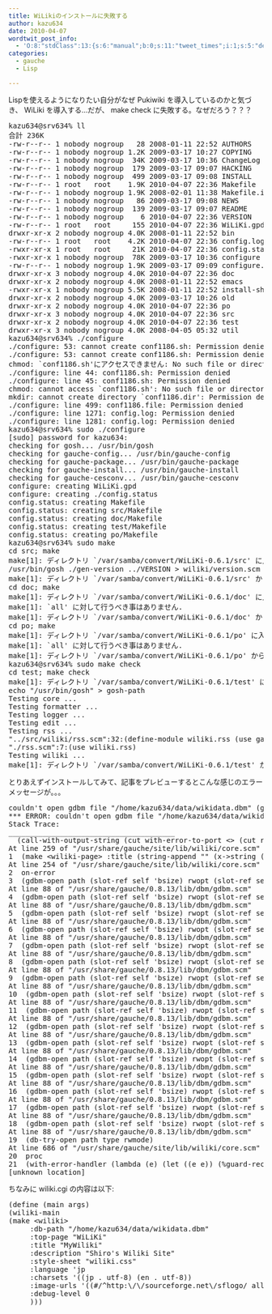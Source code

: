```yaml
---
title: WiLikiのインストールに失敗する
author: kazu634
date: 2010-04-07
wordtwit_post_info:
  - 'O:8:"stdClass":13:{s:6:"manual";b:0;s:11:"tweet_times";i:1;s:5:"delay";i:0;s:7:"enabled";i:1;s:10:"separation";s:2:"60";s:7:"version";s:3:"3.7";s:14:"tweet_template";b:0;s:6:"status";i:2;s:6:"result";a:0:{}s:13:"tweet_counter";i:2;s:13:"tweet_log_ids";a:1:{i:0;i:5215;}s:9:"hash_tags";a:0:{}s:8:"accounts";a:1:{i:0;s:7:"kazu634";}}'
categories:
  - gauche
  - Lisp

---
```

<div class="section">
<p>
    Lispを使えるようになりたい自分がなぜ Pukiwiki を導入しているのかと気づき、 WiLiki を導入する…だが、 make check に失敗する。なぜだろう？？？
</p>
  
<pre class="syntax-highlight">
kazu634@srv634% ll                                           /var/samba/convert/WiLiKi<span class="synConstant">-0</span>.<span class="synConstant">6</span>.<span class="synConstant">1</span> <span class="synStatement">[</span><span class="synConstant">9133</span><span class="synStatement">]</span>
合計 236K
-rw-<span class="synStatement">r</span>--<span class="synStatement">r</span>-- <span class="synConstant">1</span> nobody nogroup   <span class="synConstant">28</span> <span class="synConstant">2008-01-11</span> <span class="synConstant">22</span>:<span class="synConstant">52</span> AUTHORS
-rw-<span class="synStatement">r</span>--<span class="synStatement">r</span>-- <span class="synConstant">1</span> nobody nogroup <span class="synConstant">1</span>.2K <span class="synConstant">2009-03-17</span> <span class="synConstant">10</span>:<span class="synConstant">27</span> COPYING
-rw-<span class="synStatement">r</span>--<span class="synStatement">r</span>-- <span class="synConstant">1</span> nobody nogroup  34K <span class="synConstant">2009-03-17</span> <span class="synConstant">10</span>:<span class="synConstant">36</span> ChangeLog
-rw-<span class="synStatement">r</span>--<span class="synStatement">r</span>-- <span class="synConstant">1</span> nobody nogroup  <span class="synConstant">179</span> <span class="synConstant">2009-03-17</span> <span class="synConstant">09</span>:<span class="synConstant">07</span> HACKING
-rw-<span class="synStatement">r</span>--<span class="synStatement">r</span>-- <span class="synConstant">1</span> nobody nogroup  <span class="synConstant">499</span> <span class="synConstant">2009-03-17</span> <span class="synConstant">09</span>:<span class="synConstant">08</span> INSTALL
-rw-<span class="synStatement">r</span>--<span class="synStatement">r</span>-- <span class="synConstant">1</span> root   root    <span class="synConstant">1</span>.9K <span class="synConstant">2010-04-07</span> <span class="synConstant">22</span>:<span class="synConstant">36</span> Makefile
-rw-<span class="synStatement">r</span>--<span class="synStatement">r</span>-- <span class="synConstant">1</span> nobody nogroup <span class="synConstant">1</span>.9K <span class="synConstant">2008-02-01</span> <span class="synConstant">11</span>:<span class="synConstant">38</span> Makefile.<span class="synError">in</span>
-rw-<span class="synStatement">r</span>--<span class="synStatement">r</span>-- <span class="synConstant">1</span> nobody nogroup   <span class="synConstant">86</span> <span class="synConstant">2009-03-17</span> <span class="synConstant">09</span>:<span class="synConstant">08</span> NEWS
-rw-<span class="synStatement">r</span>--<span class="synStatement">r</span>-- <span class="synConstant">1</span> nobody nogroup  <span class="synConstant">139</span> <span class="synConstant">2009-03-17</span> <span class="synConstant">09</span>:<span class="synConstant">07</span> README
-rw-<span class="synStatement">r</span>--<span class="synStatement">r</span>-- <span class="synConstant">1</span> nobody nogroup    <span class="synConstant">6</span> <span class="synConstant">2010-04-07</span> <span class="synConstant">22</span>:<span class="synConstant">36</span> VERSION
-rw-<span class="synStatement">r</span>--<span class="synStatement">r</span>-- <span class="synConstant">1</span> root   root     <span class="synConstant">155</span> <span class="synConstant">2010-04-07</span> <span class="synConstant">22</span>:<span class="synConstant">36</span> WiLiKi.gpd
drwxr-xr-x <span class="synConstant">2</span> nobody nogroup <span class="synConstant">4</span>.0K <span class="synConstant">2008-01-11</span> <span class="synConstant">22</span>:<span class="synConstant">52</span> bin
-rw-<span class="synStatement">r</span>--<span class="synStatement">r</span>-- <span class="synConstant">1</span> root   root    <span class="synConstant">4</span>.2K <span class="synConstant">2010-04-07</span> <span class="synConstant">22</span>:<span class="synConstant">36</span> config.log
-rwxr-xr-x <span class="synConstant">1</span> root   root     21K <span class="synConstant">2010-04-07</span> <span class="synConstant">22</span>:<span class="synConstant">36</span> config.<span class="synStatement">status</span>
-rwxr-xr-x <span class="synConstant">1</span> nobody nogroup  78K <span class="synConstant">2009-03-17</span> <span class="synConstant">10</span>:<span class="synConstant">36</span> configure
-rw-<span class="synStatement">r</span>--<span class="synStatement">r</span>-- <span class="synConstant">1</span> nobody nogroup <span class="synConstant">1</span>.9K <span class="synConstant">2009-03-17</span> <span class="synConstant">09</span>:<span class="synConstant">09</span> configure.<span class="synError">in</span>
drwxr-xr-x <span class="synConstant">3</span> nobody nogroup <span class="synConstant">4</span>.0K <span class="synConstant">2010-04-07</span> <span class="synConstant">22</span>:<span class="synConstant">36</span> doc
drwxr-xr-x <span class="synConstant">2</span> nobody nogroup <span class="synConstant">4</span>.0K <span class="synConstant">2008-01-11</span> <span class="synConstant">22</span>:<span class="synConstant">52</span> emacs
-rwxr-xr-x <span class="synConstant">1</span> nobody nogroup <span class="synConstant">5</span>.5K <span class="synConstant">2008-01-11</span> <span class="synConstant">22</span>:<span class="synConstant">52</span> <span class="synStatement">install</span>-sh
drwxr-xr-x <span class="synConstant">2</span> nobody nogroup <span class="synConstant">4</span>.0K <span class="synConstant">2009-03-17</span> <span class="synConstant">10</span>:<span class="synConstant">26</span> old
drwxr-xr-x <span class="synConstant">2</span> nobody nogroup <span class="synConstant">4</span>.0K <span class="synConstant">2010-04-07</span> <span class="synConstant">22</span>:<span class="synConstant">36</span> po
drwxr-xr-x <span class="synConstant">3</span> nobody nogroup <span class="synConstant">4</span>.0K <span class="synConstant">2010-04-07</span> <span class="synConstant">22</span>:<span class="synConstant">36</span> src
drwxr-xr-x <span class="synConstant">2</span> nobody nogroup <span class="synConstant">4</span>.0K <span class="synConstant">2010-04-07</span> <span class="synConstant">22</span>:<span class="synConstant">36</span> <span class="synStatement">test</span>
drwxr-xr-x <span class="synConstant">3</span> nobody nogroup <span class="synConstant">4</span>.0K <span class="synConstant">2008-04-05</span> <span class="synConstant">05</span>:<span class="synConstant">32</span> util
kazu634@srv634% ./configure                                  /var/samba/convert/WiLiKi<span class="synConstant">-0</span>.<span class="synConstant">6</span>.<span class="synConstant">1</span> <span class="synStatement">[</span><span class="synConstant">9134</span><span class="synStatement">]</span>
./configure: <span class="synConstant">53</span>: cannot create conf1186.sh: Permission denied
./configure: <span class="synConstant">53</span>: cannot create conf1186.sh: Permission denied
<span class="synStatement">chmod</span>: <span class="synSpecial">`conf1186.sh</span><span class="synStatement">'</span><span class="synSpecial">にアクセスできません</span><span class="synConstant">: No such file or directory</span>
<span class="synConstant">./configure: line 44: conf1186.sh: Permission denied</span>
<span class="synConstant">./configure: line 45: conf1186.sh: Permission denied</span>
<span class="synConstant">chmod: cannot access `conf1186.sh</span><span class="synStatement">'</span><span class="synSpecial">: No such file or directory</span>
<span class="synStatement">mkdir</span><span class="synSpecial">: cannot create directory `</span>conf1186.dir<span class="synStatement">'</span><span class="synConstant">: Permission denied</span>
<span class="synConstant">./configure: line 499: conf1186.file: Permission denied</span>
<span class="synConstant">./configure: line 1271: config.log: Permission denied</span>
<span class="synConstant">./configure: line 1281: config.log: Permission denied</span>
<span class="synConstant">kazu634@srv634% sudo ./configure                             /var/samba/convert/WiLiKi-0.6.1 [9135]</span>
<span class="synConstant">[sudo] password for kazu634: </span>
<span class="synConstant">checking for gosh... /usr/bin/gosh</span>
<span class="synConstant">checking for gauche-config... /usr/bin/gauche-config</span>
<span class="synConstant">checking for gauche-package... /usr/bin/gauche-package</span>
<span class="synConstant">checking for gauche-install... /usr/bin/gauche-install</span>
<span class="synConstant">checking for gauche-cesconv... /usr/bin/gauche-cesconv</span>
<span class="synConstant">configure: creating WiLiKi.gpd</span>
<span class="synConstant">configure: creating ./config.status</span>
<span class="synConstant">config.status: creating Makefile</span>
<span class="synConstant">config.status: creating src/Makefile</span>
<span class="synConstant">config.status: creating doc/Makefile</span>
<span class="synConstant">config.status: creating test/Makefile</span>
<span class="synConstant">config.status: creating po/Makefile</span>
<span class="synConstant">kazu634@srv634% sudo make                                    /var/samba/convert/WiLiKi-0.6.1 [9136]</span>
<span class="synConstant">cd src; make</span>
<span class="synConstant">make[1]: </span><span class="synSpecial">ディレクトリ</span><span class="synConstant"> `/var/samba/convert/WiLiKi-0.6.1/src</span><span class="synStatement">'</span> に入ります
/usr/bin/gosh ./gen-version ../VERSION <span class="synStatement">&#62;</span> wiliki/version.scm
make<span class="synStatement">[</span><span class="synConstant">1</span><span class="synStatement">]</span>: ディレクトリ <span class="synSpecial">`/var/samba/convert/WiLiKi</span><span class="synConstant">-0</span><span class="synSpecial">.</span><span class="synConstant">6</span><span class="synSpecial">.</span><span class="synConstant">1</span><span class="synSpecial">/src</span><span class="synStatement">'</span><span class="synConstant"> </span><span class="synSpecial">から出ます</span>
<span class="synConstant">cd doc; make</span>
<span class="synConstant">make[1]: </span><span class="synSpecial">ディレクトリ</span><span class="synConstant"> `/var/samba/convert/WiLiKi-0.6.1/doc</span><span class="synStatement">'</span><span class="synSpecial"> に入ります</span>
<span class="synSpecial">make[</span><span class="synConstant">1</span><span class="synSpecial">]: `</span>all<span class="synStatement">'</span><span class="synConstant"> </span><span class="synSpecial">に対して行うべき事はありません</span><span class="synConstant">.</span>
<span class="synConstant">make[1]: </span><span class="synSpecial">ディレクトリ</span><span class="synConstant"> `/var/samba/convert/WiLiKi-0.6.1/doc</span><span class="synStatement">'</span> から出ます
<span class="synStatement">cd</span> po<span class="synStatement">;</span> make
make<span class="synStatement">[</span><span class="synConstant">1</span><span class="synStatement">]</span>: ディレクトリ <span class="synSpecial">`/var/samba/convert/WiLiKi</span><span class="synConstant">-0</span><span class="synSpecial">.</span><span class="synConstant">6</span><span class="synSpecial">.</span><span class="synConstant">1</span><span class="synSpecial">/po</span><span class="synStatement">'</span><span class="synConstant"> </span><span class="synSpecial">に入ります</span>
<span class="synConstant">make[1]: `all</span><span class="synStatement">'</span><span class="synSpecial"> に対して行うべき事はありません.</span>
<span class="synSpecial">make[</span><span class="synConstant">1</span><span class="synSpecial">]: ディレクトリ `</span>/var/samba/convert/WiLiKi<span class="synConstant">-0</span>.<span class="synConstant">6</span>.<span class="synConstant">1</span>/po<span class="synStatement">'</span><span class="synConstant"> </span><span class="synSpecial">から出ます</span>
<span class="synConstant">kazu634@srv634% sudo make check                              /var/samba/convert/WiLiKi-0.6.1 [9137]</span>
<span class="synConstant">cd test; make check</span>
<span class="synConstant">make[1]: </span><span class="synSpecial">ディレクトリ</span><span class="synConstant"> `/var/samba/convert/WiLiKi-0.6.1/test</span><span class="synStatement">'</span> に入ります
<span class="synStatement">echo</span><span class="synConstant"> </span><span class="synStatement">&#34;</span><span class="synConstant">/usr/bin/gosh</span><span class="synStatement">&#34;</span><span class="synConstant"> </span><span class="synStatement">&#62;</span> gosh-path
Testing core ...                                                 passed.
Testing formatter ...                                            passed.
Testing logger ...                                               passed.
Testing edit ...                                                 passed.
Testing rss ...                                                  gosh: <span class="synStatement">&#34;</span><span class="synConstant">error</span><span class="synStatement">&#34;</span>: Compile Error: Compile Error: cannot <span class="synStatement">find</span> file <span class="synStatement">&#34;</span><span class="synConstant">gauche/experimental/app.scm</span><span class="synStatement">&#34;</span> <span class="synError">in</span> *load-path* <span class="synStatement">(&#34;</span><span class="synConstant">../src</span><span class="synStatement">&#34;</span> <span class="synStatement">&#34;</span><span class="synConstant">.</span><span class="synStatement">&#34;</span> <span class="synStatement">&#34;</span><span class="synConstant">/usr/share/gauche/site/lib</span><span class="synStatement">&#34;</span> <span class="synStatement">&#34;</span><span class="synConstant">/usr/share/gauche/0.8.13/lib</span><span class="synStatement">&#34;)</span>
<span class="synStatement">&#34;</span><span class="synConstant">../src/wiliki/rss.scm</span><span class="synStatement">&#34;</span>:<span class="synConstant">32</span>:<span class="synStatement">(</span>define-module wiliki.rss <span class="synStatement">(</span>use gauch ...
<span class="synStatement">&#34;</span><span class="synConstant">./rss.scm</span><span class="synStatement">&#34;</span>:<span class="synConstant">7</span>:<span class="synStatement">(</span>use wiliki.rss<span class="synStatement">)</span>
Testing wiliki ...                                               passed.
make<span class="synStatement">[</span><span class="synConstant">1</span><span class="synStatement">]</span>: ディレクトリ <span class="synSpecial">`/var/samba/convert/WiLiKi</span><span class="synConstant">-0</span><span class="synSpecial">.</span><span class="synConstant">6</span><span class="synSpecial">.</span><span class="synConstant">1</span><span class="synSpecial">/</span><span class="synStatement">test'</span><span class="synConstant"> </span><span class="synSpecial">から出ます</span>
</pre>
  
<p>
</p>
  
<p>
    とりあえずインストールしてみて、記事をプレビューするとこんな感じのエラーメッセージが。。。
</p>
  
<pre class="syntax-highlight">
couldn<span class="synStatement">'</span><span class="synConstant">t open gdbm file &#34;/home/kazu634/data/wikidata.dbm&#34; (gdbm_errno=3)</span>
<span class="synConstant">*** ERROR: couldn</span><span class="synStatement">'</span>t open gdbm file <span class="synStatement">&#34;</span><span class="synConstant">/home/kazu634/data/wikidata.dbm</span><span class="synStatement">&#34;</span> <span class="synStatement">(</span><span class="synIdentifier">gdbm_errno</span>=<span class="synConstant">3</span><span class="synStatement">)</span>
Stack Trace:
_______________________________________
<span class="synConstant"></span>  <span class="synStatement">(</span>call-with-output-string <span class="synStatement">(</span>cut with-error-to-port <span class="synStatement">&#60;&#62;</span> <span class="synStatement">(</span>cut report-er ...
At line <span class="synConstant">259</span> of <span class="synStatement">&#34;</span><span class="synConstant">/usr/share/gauche/site/lib/wiliki/core.scm</span><span class="synStatement">&#34;</span>
<span class="synConstant">1</span>  <span class="synStatement">(</span>make <span class="synStatement">&#60;</span>wiliki-page<span class="synStatement">&#62;</span> :title <span class="synStatement">(</span>string-append <span class="synStatement">&#34;&#34;</span> <span class="synStatement">(</span>x-<span class="synStatement">&#62;</span>string <span class="synStatement">(</span>title-of  ...
At line <span class="synConstant">254</span> of <span class="synStatement">&#34;</span><span class="synConstant">/usr/share/gauche/site/lib/wiliki/core.scm</span><span class="synStatement">&#34;</span>
<span class="synConstant">2</span>  on-error
<span class="synConstant">3</span>  <span class="synStatement">(</span>gdbm-open path <span class="synStatement">(</span>slot-ref self <span class="synStatement">'</span><span class="synConstant">bsize) rwopt (slot-ref self </span><span class="synStatement">'</span>file- ...
At line <span class="synConstant">88</span> of <span class="synStatement">&#34;</span><span class="synConstant">/usr/share/gauche/0.8.13/lib/dbm/gdbm.scm</span><span class="synStatement">&#34;</span>
<span class="synConstant">4</span>  <span class="synStatement">(</span>gdbm-open path <span class="synStatement">(</span>slot-ref self <span class="synStatement">'</span><span class="synConstant">bsize) rwopt (slot-ref self </span><span class="synStatement">'</span>file- ...
At line <span class="synConstant">88</span> of <span class="synStatement">&#34;</span><span class="synConstant">/usr/share/gauche/0.8.13/lib/dbm/gdbm.scm</span><span class="synStatement">&#34;</span>
<span class="synConstant">5</span>  <span class="synStatement">(</span>gdbm-open path <span class="synStatement">(</span>slot-ref self <span class="synStatement">'</span><span class="synConstant">bsize) rwopt (slot-ref self </span><span class="synStatement">'</span>file- ...
At line <span class="synConstant">88</span> of <span class="synStatement">&#34;</span><span class="synConstant">/usr/share/gauche/0.8.13/lib/dbm/gdbm.scm</span><span class="synStatement">&#34;</span>
<span class="synConstant">6</span>  <span class="synStatement">(</span>gdbm-open path <span class="synStatement">(</span>slot-ref self <span class="synStatement">'</span><span class="synConstant">bsize) rwopt (slot-ref self </span><span class="synStatement">'</span>file- ...
At line <span class="synConstant">88</span> of <span class="synStatement">&#34;</span><span class="synConstant">/usr/share/gauche/0.8.13/lib/dbm/gdbm.scm</span><span class="synStatement">&#34;</span>
<span class="synConstant">7</span>  <span class="synStatement">(</span>gdbm-open path <span class="synStatement">(</span>slot-ref self <span class="synStatement">'</span><span class="synConstant">bsize) rwopt (slot-ref self </span><span class="synStatement">'</span>file- ...
At line <span class="synConstant">88</span> of <span class="synStatement">&#34;</span><span class="synConstant">/usr/share/gauche/0.8.13/lib/dbm/gdbm.scm</span><span class="synStatement">&#34;</span>
<span class="synConstant">8</span>  <span class="synStatement">(</span>gdbm-open path <span class="synStatement">(</span>slot-ref self <span class="synStatement">'</span><span class="synConstant">bsize) rwopt (slot-ref self </span><span class="synStatement">'</span>file- ...
At line <span class="synConstant">88</span> of <span class="synStatement">&#34;</span><span class="synConstant">/usr/share/gauche/0.8.13/lib/dbm/gdbm.scm</span><span class="synStatement">&#34;</span>
<span class="synConstant">9</span>  <span class="synStatement">(</span>gdbm-open path <span class="synStatement">(</span>slot-ref self <span class="synStatement">'</span><span class="synConstant">bsize) rwopt (slot-ref self </span><span class="synStatement">'</span>file- ...
At line <span class="synConstant">88</span> of <span class="synStatement">&#34;</span><span class="synConstant">/usr/share/gauche/0.8.13/lib/dbm/gdbm.scm</span><span class="synStatement">&#34;</span>
<span class="synConstant">10</span>  <span class="synStatement">(</span>gdbm-open path <span class="synStatement">(</span>slot-ref self <span class="synStatement">'</span><span class="synConstant">bsize) rwopt (slot-ref self </span><span class="synStatement">'</span>file- ...
At line <span class="synConstant">88</span> of <span class="synStatement">&#34;</span><span class="synConstant">/usr/share/gauche/0.8.13/lib/dbm/gdbm.scm</span><span class="synStatement">&#34;</span>
<span class="synConstant">11</span>  <span class="synStatement">(</span>gdbm-open path <span class="synStatement">(</span>slot-ref self <span class="synStatement">'</span><span class="synConstant">bsize) rwopt (slot-ref self </span><span class="synStatement">'</span>file- ...
At line <span class="synConstant">88</span> of <span class="synStatement">&#34;</span><span class="synConstant">/usr/share/gauche/0.8.13/lib/dbm/gdbm.scm</span><span class="synStatement">&#34;</span>
<span class="synConstant">12</span>  <span class="synStatement">(</span>gdbm-open path <span class="synStatement">(</span>slot-ref self <span class="synStatement">'</span><span class="synConstant">bsize) rwopt (slot-ref self </span><span class="synStatement">'</span>file- ...
At line <span class="synConstant">88</span> of <span class="synStatement">&#34;</span><span class="synConstant">/usr/share/gauche/0.8.13/lib/dbm/gdbm.scm</span><span class="synStatement">&#34;</span>
<span class="synConstant">13</span>  <span class="synStatement">(</span>gdbm-open path <span class="synStatement">(</span>slot-ref self <span class="synStatement">'</span><span class="synConstant">bsize) rwopt (slot-ref self </span><span class="synStatement">'</span>file- ...
At line <span class="synConstant">88</span> of <span class="synStatement">&#34;</span><span class="synConstant">/usr/share/gauche/0.8.13/lib/dbm/gdbm.scm</span><span class="synStatement">&#34;</span>
<span class="synConstant">14</span>  <span class="synStatement">(</span>gdbm-open path <span class="synStatement">(</span>slot-ref self <span class="synStatement">'</span><span class="synConstant">bsize) rwopt (slot-ref self </span><span class="synStatement">'</span>file- ...
At line <span class="synConstant">88</span> of <span class="synStatement">&#34;</span><span class="synConstant">/usr/share/gauche/0.8.13/lib/dbm/gdbm.scm</span><span class="synStatement">&#34;</span>
<span class="synConstant">15</span>  <span class="synStatement">(</span>gdbm-open path <span class="synStatement">(</span>slot-ref self <span class="synStatement">'</span><span class="synConstant">bsize) rwopt (slot-ref self </span><span class="synStatement">'</span>file- ...
At line <span class="synConstant">88</span> of <span class="synStatement">&#34;</span><span class="synConstant">/usr/share/gauche/0.8.13/lib/dbm/gdbm.scm</span><span class="synStatement">&#34;</span>
<span class="synConstant">16</span>  <span class="synStatement">(</span>gdbm-open path <span class="synStatement">(</span>slot-ref self <span class="synStatement">'</span><span class="synConstant">bsize) rwopt (slot-ref self </span><span class="synStatement">'</span>file- ...
At line <span class="synConstant">88</span> of <span class="synStatement">&#34;</span><span class="synConstant">/usr/share/gauche/0.8.13/lib/dbm/gdbm.scm</span><span class="synStatement">&#34;</span>
<span class="synConstant">17</span>  <span class="synStatement">(</span>gdbm-open path <span class="synStatement">(</span>slot-ref self <span class="synStatement">'</span><span class="synConstant">bsize) rwopt (slot-ref self </span><span class="synStatement">'</span>file- ...
At line <span class="synConstant">88</span> of <span class="synStatement">&#34;</span><span class="synConstant">/usr/share/gauche/0.8.13/lib/dbm/gdbm.scm</span><span class="synStatement">&#34;</span>
<span class="synConstant">18</span>  <span class="synStatement">(</span>gdbm-open path <span class="synStatement">(</span>slot-ref self <span class="synStatement">'</span><span class="synConstant">bsize) rwopt (slot-ref self </span><span class="synStatement">'</span>file- ...
At line <span class="synConstant">88</span> of <span class="synStatement">&#34;</span><span class="synConstant">/usr/share/gauche/0.8.13/lib/dbm/gdbm.scm</span><span class="synStatement">&#34;</span>
<span class="synConstant">19</span>  <span class="synStatement">(</span>db-try-open path <span class="synStatement">type</span> rwmode<span class="synStatement">)</span>
At line <span class="synConstant">686</span> of <span class="synStatement">&#34;</span><span class="synConstant">/usr/share/gauche/site/lib/wiliki/core.scm</span><span class="synStatement">&#34;</span>
<span class="synConstant">20</span>  proc
<span class="synConstant">21</span>  <span class="synStatement">(</span>with-error-handler <span class="synStatement">(</span>lambda <span class="synStatement">(</span>e<span class="synStatement">)</span> <span class="synStatement">(let</span> <span class="synStatement">((</span>e e<span class="synStatement">))</span> <span class="synStatement">(</span>%guard-rec e e <span class="synStatement">(</span>else ...
<span class="synStatement">[</span>unknown location<span class="synStatement">]</span>
</pre>
  
<p>
    ちなみに wiliki.cgi の内容は以下:
</p>
  
<pre class="syntax-highlight">
<span class="synStatement">(</span>define <span class="synStatement">(</span>main args<span class="synStatement">)</span>
<span class="synStatement">(</span>wiliki-main
<span class="synStatement">(</span>make <span class="synStatement">&#60;</span>wiliki<span class="synStatement">&#62;</span>
<span class="synStatement">     :</span>db-path <span class="synStatement">&#34;</span><span class="synConstant">/home/kazu634/data/wikidata.dbm</span><span class="synStatement">&#34;</span>
<span class="synStatement">     :</span>top-page <span class="synStatement">&#34;</span><span class="synConstant">WiLiKi</span><span class="synStatement">&#34;</span>
<span class="synStatement">     :</span>title <span class="synStatement">&#34;</span><span class="synConstant">MyWiliki</span><span class="synStatement">&#34;</span>
<span class="synStatement">     :</span>description <span class="synStatement">&#34;</span><span class="synConstant">Shiro's Wiliki Site</span><span class="synStatement">&#34;</span>
<span class="synStatement">     :</span>style-sheet <span class="synStatement">&#34;</span><span class="synConstant">wiliki.css</span><span class="synStatement">&#34;</span>
<span class="synStatement">     :</span>language <span class="synStatement">'</span><span class="synConstant">jp</span>
<span class="synConstant">     :charsets </span><span class="synStatement">'((</span>jp<span class="synStatement"> . </span>utf<span class="synConstant">-8</span><span class="synStatement">)</span> <span class="synStatement">(</span>en<span class="synStatement"> . </span>utf<span class="synConstant">-8</span><span class="synStatement">))</span>
<span class="synStatement">     :</span>image-urls <span class="synStatement">'</span><span class="synConstant">((#/^http:\/\/sourceforge.net\/sflogo/ allow))</span>
<span class="synConstant">     :debug-level 0</span>
<span class="synConstant">     )))</span>
</pre>
</div>
